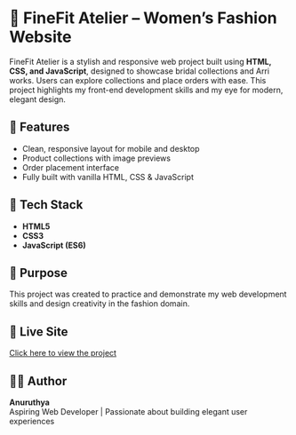 # 🧵 FineFit Atelier – Women’s Fashion Website

FineFit Atelier is a stylish and responsive web project built using **HTML, CSS, and JavaScript**, designed to showcase bridal collections and Arri works. Users can explore collections and place orders with ease. This project highlights my front-end development skills and my eye for modern, elegant design.

## 🌟 Features
- Clean, responsive layout for mobile and desktop
- Product collections with image previews
- Order placement interface
- Fully built with vanilla HTML, CSS & JavaScript

## 📁 Tech Stack
- **HTML5**
- **CSS3**
- **JavaScript (ES6)**

## 🎯 Purpose
This project was created to practice and demonstrate my web development skills and design creativity in the fashion domain.

## 🚀 Live Site
[Click here to view the project](https://Anuruthya158.github.io/FineFit-Atelier/)

## 👩‍💻 Author
**Anuruthya**  
Aspiring Web Developer | Passionate about building elegant user experiences
